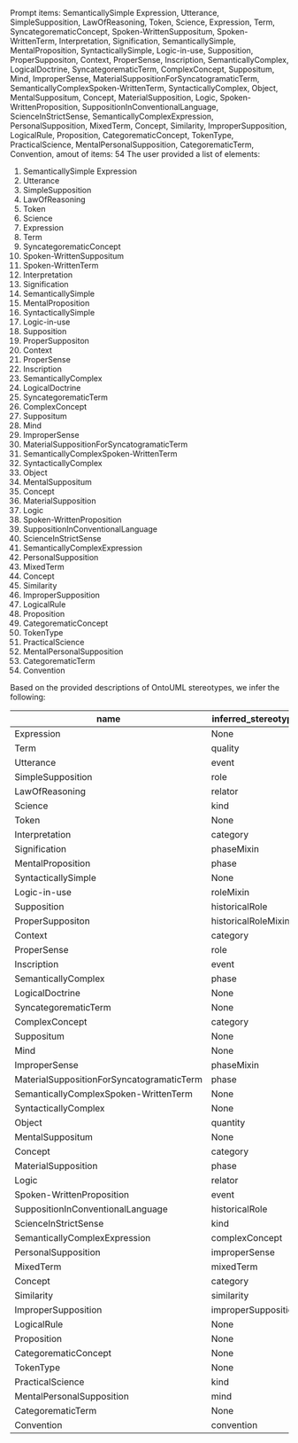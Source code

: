 Prompt items: 
SemanticallySimple Expression, Utterance, SimpleSupposition, LawOfReasoning, Token, Science, Expression, Term, SyncategorematicConcept, Spoken-WrittenSuppositum, Spoken-WrittenTerm, Interpretation, Signification, SemanticallySimple, MentalProposition, SyntacticallySimple, Logic-in-use, Supposition, ProperSuppositon, Context, ProperSense, Inscription, SemanticallyComplex, LogicalDoctrine, SyncategorematicTerm, ComplexConcept, Suppositum, Mind, ImproperSense, MaterialSuppositionForSyncatogramaticTerm, SemanticallyComplexSpoken-WrittenTerm, SyntacticallyComplex, Object, MentalSuppositum, Concept, MaterialSupposition, Logic, Spoken-WrittenProposition, SuppositionInConventionalLanguage, ScienceInStrictSense, SemanticallyComplexExpression, PersonalSupposition, MixedTerm, Concept, Similarity, ImproperSupposition, LogicalRule, Proposition, CategorematicConcept, TokenType, PracticalScience, MentalPersonalSupposition, CategorematicTerm, Convention, 
amout of items: 54
 The user provided a list of elements:
1. SemanticallySimple Expression
2. Utterance
3. SimpleSupposition
4. LawOfReasoning
5. Token
6. Science
7. Expression
8. Term
9. SyncategorematicConcept
10. Spoken-WrittenSuppositum
11. Spoken-WrittenTerm
12. Interpretation
13. Signification
14. SemanticallySimple
15. MentalProposition
16. SyntacticallySimple
17. Logic-in-use
18. Supposition
19. ProperSuppositon
20. Context
21. ProperSense
22. Inscription
23. SemanticallyComplex
24. LogicalDoctrine
25. SyncategorematicTerm
26. ComplexConcept
27. Suppositum
28. Mind
29. ImproperSense
30. MaterialSuppositionForSyncatogramaticTerm
31. SemanticallyComplexSpoken-WrittenTerm
32. SyntacticallyComplex
33. Object
34. MentalSuppositum
35. Concept
36. MaterialSupposition
37. Logic
38. Spoken-WrittenProposition
39. SuppositionInConventionalLanguage
40. ScienceInStrictSense
41. SemanticallyComplexExpression
42. PersonalSupposition
43. MixedTerm
44. Concept
45. Similarity
46. ImproperSupposition
47. LogicalRule
48. Proposition
49. CategorematicConcept
50. TokenType
51. PracticalScience
52. MentalPersonalSupposition
53. CategorematicTerm
54. Convention

Based on the provided descriptions of OntoUML stereotypes, we infer the following:

| name               | inferred_stereotype   |
| ------------------ | -------------------- |
| Expression         | None                 |
| Term              | quality             |
| Utterance          | event                |
| SimpleSupposition  | role                 |
| LawOfReasoning    | relator             |
| Science            | kind                |
| Token              | None                |
| Interpretation     | category            |
| Signification      | phaseMixin          |
| MentalProposition  | phase               |
| SyntacticallySimple | None                |
| Logic-in-use       | roleMixin           |
| Supposition        | historicalRole     |
| ProperSuppositon   | historicalRoleMixin|
| Context            | category            |
| ProperSense         | role                |
| Inscription         | event              |
| SemanticallyComplex | phase               |
| LogicalDoctrine    | None                |
| SyncategorematicTerm| None                |
| ComplexConcept     | category            |
| Suppositum          | None                |
| Mind               | None                 |
| ImproperSense      | phaseMixin          |
| MaterialSuppositionForSyncatogramaticTerm | phase              |
| SemanticallyComplexSpoken-WrittenTerm | None                   |
| SyntacticallyComplex | None            |
| Object              | quantity             |
| MentalSuppositum    | None                |
| Concept             | category             |
| MaterialSupposition  | phase               |
| Logic              | relator           |
| Spoken-WrittenProposition | event             |
| SuppositionInConventionalLanguage  | historicalRole      |
| ScienceInStrictSense | kind          |
| SemanticallyComplexExpression  | complexConcept     |
| PersonalSupposition | improperSense   |
| MixedTerm          | mixedTerm           |
| Concept            | category             |
| Similarity         | similarity    |
| ImproperSupposition  | improperSupposition  |
| LogicalRule        | None                |
| Proposition       | None                 |
| CategorematicConcept| None              |
| TokenType          | None            |
| PracticalScience   | kind         |
| MentalPersonalSupposition     | mind         |
| CategorematicTerm | None             |
| Convention         | convention       |
